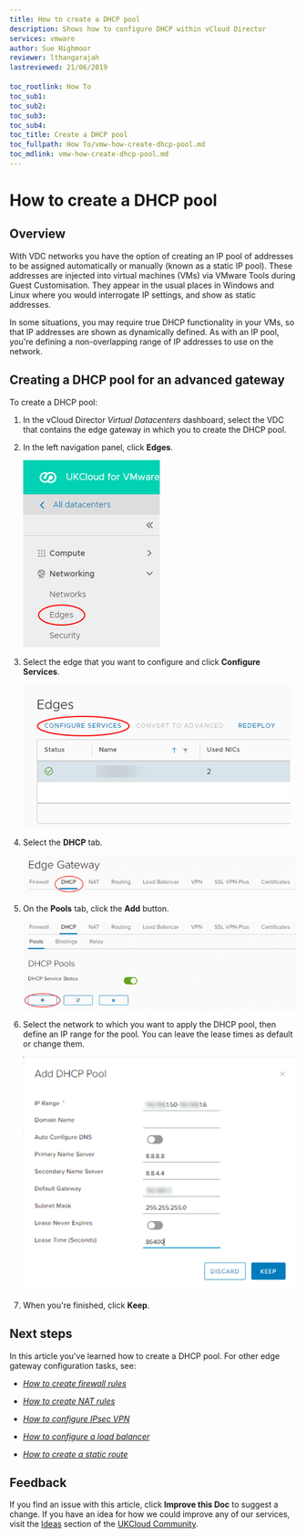 ```yaml
---
title: How to create a DHCP pool
description: Shows how to configure DHCP within vCloud Director
services: vmware
author: Sue Highmoor
reviewer: lthangarajah
lastreviewed: 21/06/2019

toc_rootlink: How To
toc_sub1:
toc_sub2:
toc_sub3:
toc_sub4:
toc_title: Create a DHCP pool
toc_fullpath: How To/vmw-how-create-dhcp-pool.md
toc_mdlink: vmw-how-create-dhcp-pool.md
---
```


# How to create a DHCP pool

## Overview

With VDC networks you have the option of creating an IP pool of addresses to be assigned automatically or manually (known as a static IP pool). These addresses are injected into virtual machines (VMs) via VMware Tools during Guest Customisation. They appear in the usual places in Windows and Linux where you would interrogate IP settings, and show as static addresses.

In some situations, you may require true DHCP functionality in your VMs, so that IP addresses are shown as dynamically defined. As with an IP pool, you're defining a non-overlapping range of IP addresses to use on the network.

## Creating a DHCP pool for an advanced gateway

To create a DHCP pool:

1. In the vCloud Director *Virtual Datacenters* dashboard, select the VDC that contains the edge gateway in which you to create the DHCP pool.

2. In the left navigation panel, click **Edges**.

    ![Edges menu option in vCloud Director](images/vmw-vcd91-mnu-edges.png)

3. Select the edge that you want to configure and click **Configure Services**.

    ![Configure Services button](images/vmw-vcd-edge-btn-config.png)

4. Select the **DHCP** tab.

    ![DHCP tab](images/vmw-vcd-adv-edge-tab-dhcp.png)

5. On the **Pools** tab, click the **Add** button.

    ![Add DHCP button](images/vmw-vcd-btn-add-dhcp-adv.png)

6. Select the network to which you want to apply the DHCP pool, then define an IP range for the pool. You can leave the lease times as default or change them.

    ![Add DHCP Pool dialog box](images/vmw-vcd-add-dhcp-pool-adv.png)

7. When you're finished, click **Keep**.

## Next steps

In this article you've learned how to create a DHCP pool. For other edge gateway configuration tasks, see:

- [*How to create firewall rules*](vmw-how-create-firewall-rules.md)

- [*How to create NAT rules*](vmw-how-create-nat-rules.md)

- [*How to configure IPsec VPN*](vmw-how-configure-ipsec-vpn.md)

- [*How to configure a load balancer*](vmw-how-configure-load-balancer.md)

- [*How to create a static route*](vmw-how-create-static-route.md)

## Feedback

If you find an issue with this article, click **Improve this Doc** to suggest a change. If you have an idea for how we could improve any of our services, visit the [Ideas](https://community.ukcloud.com/ideas) section of the [UKCloud Community](https://community.ukcloud.com).
